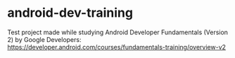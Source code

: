 # android-dev-training
Test project made while studying Android Developer Fundamentals (Version 2) by Google Developers:
https://developer.android.com/courses/fundamentals-training/overview-v2
